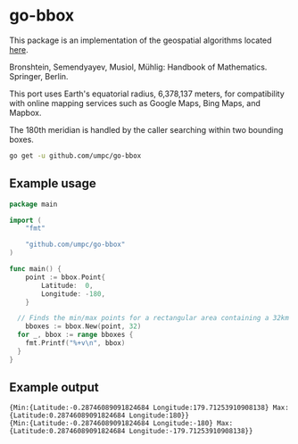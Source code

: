 # go-bbox

This package is an implementation of the geospatial algorithms located [here](https://web.archive.org/web/20180508002202/http://janmatuschek.de/LatitudeLongitudeBoundingCoordinates#UsingIndex).

Bronshtein, Semendyayev, Musiol, Mühlig: Handbook of Mathematics. Springer, Berlin.

This port uses Earth's equatorial radius, 6,378,137 meters, for compatibility
with online mapping services such as Google Maps, Bing Maps, and Mapbox.

The 180th meridian is handled by the caller searching within two bounding boxes.

```sh
go get -u github.com/umpc/go-bbox
```

## Example usage

```go
package main

import (
	"fmt"

	"github.com/umpc/go-bbox"
)

func main() {
	point := bbox.Point{
		Latitude:  0,
		Longitude: -180,
	}

  // Finds the min/max points for a rectangular area containing a 32km radius.
	bboxes := bbox.New(point, 32)
  for _, bbox := range bboxes {
    fmt.Printf("%+v\n", bbox)
  }
}
```

## Example output

```
{Min:{Latitude:-0.28746089091824684 Longitude:179.71253910908138} Max:{Latitude:0.28746089091824684 Longitude:180}}
{Min:{Latitude:-0.28746089091824684 Longitude:-180} Max:{Latitude:0.28746089091824684 Longitude:-179.71253910908138}}
```
